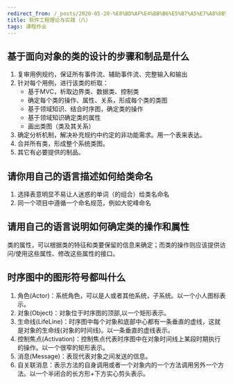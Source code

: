 ```yaml
---
redirect_from: /_posts/2020-05-20-%E8%BD%AF%E4%BB%B6%E5%B7%A5%E7%A8%8B%E7%90%86%E8%AE%BA%E4%B8%8E%E5%AE%9E%E8%B7%B5-%E5%85%AB/
title: 软件工程理论与实践（八）
tags: 课程作业
---
```


## 基于面向对象的类的设计的步骤和制品是什么

1. 复审用例规约，保证所有事件流、辅助事件流、完整输入和输出
2. 针对每个用例，进行该类的析取：
   - 基于MVC，析取边界类、数据类、控制类
   - 确定每个类的操作、属性、关系，形成每个类的类图
   - 基于领域知识、结合时序图，确定类的操作
   - 基于领域知识确定类的属性
   - 画出类图（类及其关系）
3. 确定分析机制，解决补充规约中约定的非功能需求。用一个表来表达。
4. 合并所有类，形成整个系统类图。
5. 其它有必要提供的制品。

## 请你用自己的语言描述如何给类命名

1. 选择表意明显不易让人迷惑的单词（的组合）给类名命名
2. 同一个项目中遵循一个命名规范，例如大驼峰命名

## 请用自己的语言说明如何确定类的操作和属性

类的属性，可以根据类的特征和类要保留的信息来确定；而类的操作则应该提供访问/使用这些属性、修改这些属性的接口。

## 时序图中的图形符号都叫什么

1. 角色(Actor)：系统角色，可以是人或者其他系统，子系统。以一个小人图标表示。
2. 对象(Object)：对象位于时序图的顶部,以一个矩形表示。
3. 生命线(LifeLine)：时序图中每个对象和底部中心都有一条垂直的虚线，这就是对象的生命线(对象的时间线)。以一条垂直的虚线表示。
4. 控制焦点(Activation)：控制焦点代表时序图中在对象时间线上某段时期执行的操作。以一个很窄的矩形表示。
5. 消息(Message)：表现代表对象之间发送的信息。
6. 自关联消息：表示方法的自身调用或者一个对象内的一个方法调用另外一个方法。以一个半闭合的长方形+下方实心剪头表示。
